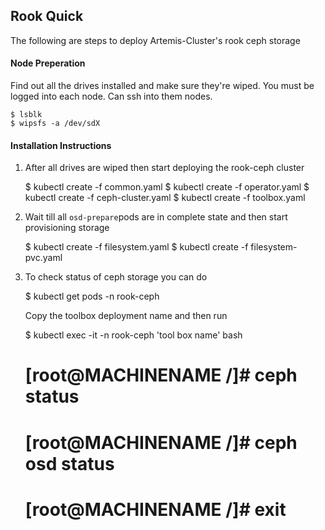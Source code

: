 ## Rook Quick

The following are steps to deploy Artemis-Cluster's rook ceph storage


#### Node Preperation

Find out all the drives installed and make sure they're wiped. You must be logged into each node. Can ssh into them nodes.

    $ lsblk
    $ wipsfs -a /dev/sdX

#### Installation Instructions

1. After all drives are wiped then start deploying the rook-ceph cluster

    $ kubectl create -f common.yaml
    $ kubectl create -f operator.yaml
    $ kubectl create -f ceph-cluster.yaml
    $ kubectl create -f toolbox.yaml

2. Wait till all `osd-prepare`pods are in complete state and then start provisioning storage

    $ kubectl create -f filesystem.yaml
    $ kubectl create -f filesystem-pvc.yaml

3. To check status of ceph storage you can do

    $ kubectl get pods -n rook-ceph

    Copy the toolbox deployment name and then run

    $ kubectl exec -it -n rook-ceph 'tool box name' bash
    # [root@MACHINENAME /]# ceph status
    # [root@MACHINENAME /]# ceph osd status
    # [root@MACHINENAME /]# exit
